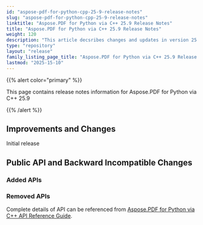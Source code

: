 ```yaml
---
id: "aspose-pdf-for-python-cpp-25-9-release-notes"
slug: "aspose-pdf-for-python-cpp-25-9-release-notes"
linktitle: "Aspose.PDF for Python via C++ 25.9 Release Notes"
title: "Aspose.PDF for Python via C++ 25.9 Release Notes"
weight: 120
description: "This article decsribes changes and updates in version 25.9 of Aspose.PDF for Python via C++"
type: "repository"
layout: "release"
family_listing_page_title: "Aspose.PDF for Python via C++ 25.9 Release Notes"
lastmod: "2025-15-10"
---
```


{{% alert color="primary" %}}

This page contains release notes information for Aspose.PDF for Python via C++ 25.9

{{% /alert %}}

## Improvements and Changes

   Initial release

## Public API and Backward Incompatible Changes

### Added APIs

### Removed APIs

Complete details of API can be referenced from [Aspose.PDF for Python via C++ API Reference Guide](https://reference.aspose.com/pdf/python-cpp/).